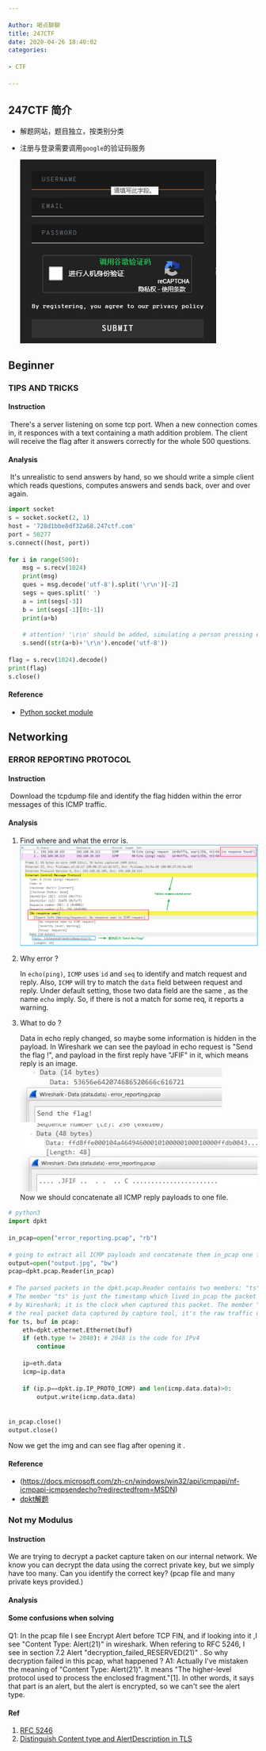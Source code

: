```yaml
---

Author: 喝点聊聊
title: 247CTF
date: 2020-04-26 18:40:02
categories: 

- CTF

---
```


## 247CTF 简介

* 解题网站，题目独立，按类别分类

* 注册与登录需要调用``google``的验证码服务

  ![register](/public/blog-imgs/247ctf_reg.png)

## Beginner

### TIPS AND TRICKS

#### Instruction
​	There's a server listening on some tcp port. When a new connection comes in, it responces with a text containing a math addition problem. The client will receive the flag after it answers correctly for the whole 500 questions.

#### Analysis

​	It's unrealistic to send answers by hand, so we should write a simple client which reads questions, computes answers and sends back, over and over again.

``` python
import socket
s = socket.socket(2, 1)
host = '728d1bbe8df32a68.247ctf.com'
port = 50277
s.connect((host, port))

for i in range(500):
    msg = s.recv(1024)
    print(msg)
    ques = msg.decode('utf-8').split('\r\n')[-2]
    segs = ques.split(' ')
    a = int(segs[-3])
    b = int(segs[-1][0:-1])
    print(a+b)
    
    # attention! '\r\n' should be added, simulating a person pressing enter key.
    s.send((str(a+b)+'\r\n').encode('utf-8')) 

flag = s.recv(1024).decode()
print(flag)
s.close()

```
#### Reference

* [Python socket module](https://www.bladewan.com/2017/10/01/python_socket/)







## Networking
### ERROR REPORTING PROTOCOL
#### Instruction
​    Download the tcpdump file and identify the flag hidden within the error messages of this ICMP traffic.

#### Analysis

1. Find where and what the error is.
    ![01](/public/blog-imgs/247ctf/01.png)

2. Why error ?

   In `echo(ping)`, `ICMP` uses `id` and `seq` to identify and match request and reply. Also, `ICMP` will try to match the `data` field between request and reply. Under default setting, those two data field are the same , as the name `echo` imply. So, if there is not a match for some req, it reports a warning.

3. What to do ? 

   Data in echo reply changed, so maybe some information is hidden in the payload. In Wireshark we can see the payload in echo request is "Send the flag !", and payload in the first reply have "JFIF" in it, which means reply is an image.
    ![02](/public/blog-imgs/247ctf/02.png)
    ![03](/public/blog-imgs/247ctf/03.png)
   Now we should concatenate all ICMP reply payloads to one file.

```python
# python3
import dpkt

in_pcap=open("error_reporting.pcap", "rb")

# going to extract all ICMP payloads and concatenate them in_pcap one file
output=open("output.jpg", "bw")
pcap=dpkt.pcap.Reader(in_pcap)

# The parsed packets in the dpkt.pcap.Reader contains two members: "ts" and "buf".
# The member "ts" is just the timestamp which lived in_pcap the packet when captured
# by Wireshark; it is the clock when captured this packet. The member "buf" holds
# the real packet data captured by capture tool, it's the raw traffic data.
for ts, buf in pcap:
    eth=dpkt.ethernet.Ethernet(buf)
    if (eth.type != 2048): # 2048 is the code for IPv4
        continue

    ip=eth.data
    icmp=ip.data

    if (ip.p==dpkt.ip.IP_PROTO_ICMP) and len(icmp.data.data)>0:
        output.write(icmp.data.data)


in_pcap.close()
output.close()

```

Now we get the img and can see flag after opening it .

#### Reference

* (https://docs.microsoft.com/zh-cn/windows/win32/api/icmpapi/nf-icmpapi-icmpsendecho?redirectedfrom=MSDN)
* [dpkt解题](https://b4d.sablun.org/blog/2020-02-16-247ctf-com-networking-error-reporting-protocol/)



### Not my Modulus
#### Instruction
We are trying to decrypt a packet capture taken on our internal network. We know you can decrypt the data using the correct private key, but we simply have too many. Can you identify the correct key? (pcap file and many private keys provided.)

#### Analysis

#### Some confusions when solving
Q1: In the pcap file I see Encrypt Alert before TCP FIN, and if looking into it ,I see "Content Type: Alert(21)" in wireshark. When refering to RFC 5246, I see in section 7.2 Alert "decryption_failed_RESERVED(21)" . So why decryption failed in this pcap, what happened ?
A1: Actually I've mistaken the meaning of "Content Type: Alert(21)". It means "The higher-level protocol used to process the enclosed fragment."[1]. In other words, it says that part is an alert, but the alert is encrypted, so we can't see the alert type.


#### Ref
1. [RFC 5246](https://tools.ietf.org/html/rfc5246#page-57)
2. [Distinguish Content type and AlertDescription in TLS](https://superuser.com/questions/1029094/tls-and-alert-21-after-handshake/1029318)